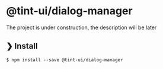 # @tint-ui/dialog-manager

The project is under construction, the description will be later

## ❯ Install

```
$ npm install --save @tint-ui/dialog-manager
```

